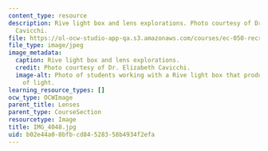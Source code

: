 ```yaml
---
content_type: resource
description: Rive light box and lens explorations. Photo courtesy of Dr. Elizabeth
  Cavicchi.
file: https://ol-ocw-studio-app-qa.s3.amazonaws.com/courses/ec-050-recreate-experiments-from-history-inform-the-future-from-the-past-galileo-january-iap-2010/b02e44a08bfbcd84528358b4934f2efa_IMG_4048.jpg
file_type: image/jpeg
image_metadata:
  caption: Rive light box and lens explorations.
  credit: Photo courtesy of Dr. Elizabeth Cavicchi.
  image-alt: Photo of students working with a Rive light box that produces three beams
    of light.
learning_resource_types: []
ocw_type: OCWImage
parent_title: Lenses
parent_type: CourseSection
resourcetype: Image
title: IMG_4048.jpg
uid: b02e44a0-8bfb-cd84-5283-58b4934f2efa
---
```

